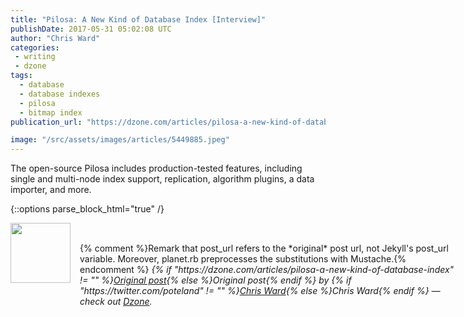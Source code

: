```yaml
---
title: "Pilosa: A New Kind of Database Index [Interview]"
publishDate: 2017-05-31 05:02:08 UTC
author: "Chris Ward"
categories:
 - writing
 - dzone
tags:
  - database
  - database indexes
  - pilosa
  - bitmap index
publication_url: "https://dzone.com/articles/pilosa-a-new-kind-of-database-index"

image: "/src/assets/images/articles/5449885.jpeg"
---
```

The open-source Pilosa includes production-tested features, including single and multi-node index support, replication, algorithm plugins, a data importer, and more.


{::options parse_block_html="true" /}
<div class="author">
   <img src="https://www.rss-specifications.com/rss-spec-rss.gif" style="width: 96px; height: 96;">
   <span style="position: absolute; padding: 32px 15px;">{% comment %}Remark that post_url refers to the *original* post url, not Jekyll's post_url variable. Moreover, planet.rb preprocesses the substitutions with Mustache.{% endcomment %}
      <i>{% if "https://dzone.com/articles/pilosa-a-new-kind-of-database-index" != "" %}<a href="https://dzone.com/articles/pilosa-a-new-kind-of-database-index">Original post</a>{% else %}Original post{% endif %} by {% if "https://twitter.com/poteland" != "" %}<a href="https://twitter.com/poteland">Chris Ward</a>{% else %}Chris Ward{% endif %} &mdash; check out <a href="https://dzone.com">Dzone</a>.</i>
  </span>
</div>
